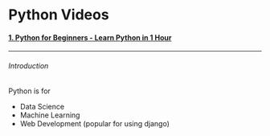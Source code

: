 # Python Videos
#### [1. Python for Beginners - Learn Python in 1 Hour](www.youtube.com/watch?v=kqtD5dpn9C8)
---
###### Introduction 
Python is for 
- Data Science
- Machine Learning
- Web Development (popular for using django)
  










